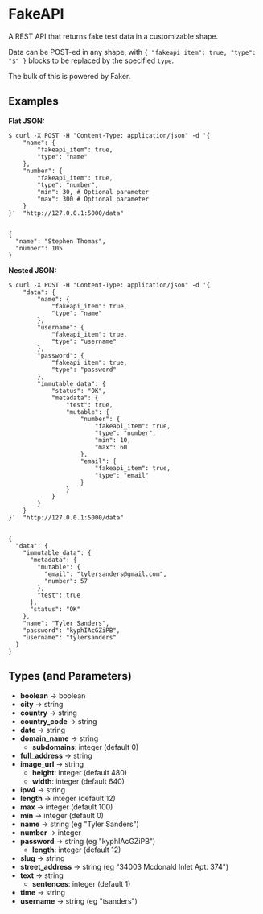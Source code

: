 # FakeAPI
A REST API that returns fake test data in a customizable shape.

Data can be POST-ed in any shape, with `{ "fakeapi_item": true, "type": "$" }` blocks to be replaced by the specified `type`.

The bulk of this is powered by Faker.

## Examples

**Flat JSON:** 
```
$ curl -X POST -H "Content-Type: application/json" -d '{
    "name": {
        "fakeapi_item": true,
        "type": "name"
    },
    "number": {
        "fakeapi_item": true,
        "type": "number",
        "min": 30, # Optional parameter
        "max": 300 # Optional parameter
    }
}'  "http://127.0.0.1:5000/data"


{
  "name": "Stephen Thomas",
  "number": 105
}
```

**Nested JSON:**
```
$ curl -X POST -H "Content-Type: application/json" -d '{
    "data": {
        "name": {
            "fakeapi_item": true,
            "type": "name"
        },
        "username": {
            "fakeapi_item": true,
            "type": "username"
        },
        "password": {
            "fakeapi_item": true,
            "type": "password"
        },
        "immutable_data": {
            "status": "OK",
            "metadata": {
                "test": true,
                "mutable": {
                    "number": {
                        "fakeapi_item": true,
                        "type": "number",
                        "min": 10,
                        "max": 60
                    },
                    "email": {
                        "fakeapi_item": true,
                        "type": "email"
                    }
                }
            }
        }
    }
}'  "http://127.0.0.1:5000/data"


{
  "data": {
    "immutable_data": {
      "metadata": {
        "mutable": {
          "email": "tylersanders@gmail.com",
          "number": 57
        },
        "test": true
      },
      "status": "OK"
    },
    "name": "Tyler Sanders",
    "password": "kyphIAcGZiPB",
    "username": "tylersanders"
  }
}
```

## Types (and Parameters)
- **boolean** -> boolean
- **city** -> string
- **country** -> string
- **country_code** -> string
- **date** -> string
- **domain_name** -> string
  - **subdomains**: integer (default 0)
- **full_address** -> string
- **image_url** -> string
  - **height**: integer (default 480)
  - **width**: integer (default 640)
- **ipv4** -> string
- **length** -> integer (default 12)
- **max** -> integer (default 100)
- **min** -> integer (default 0)
- **name** -> string (eg "Tyler Sanders")
- **number** -> integer
- **password** -> string (eg "kyphIAcGZiPB")
  - **length**: integer (default 12)
- **slug** -> string
- **street_address** -> string (eg "34003 Mcdonald Inlet Apt. 374")
- **text** -> string
  - **sentences**: integer (default 1)
- **time** -> string
- **username** -> string (eg "tsanders")